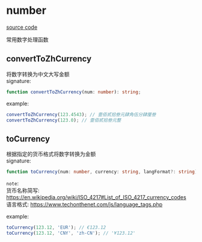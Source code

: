 # number

[source code](https://github.com/CiroLee/utils-gear/blob/main/src/number.ts)

常用数字处理函数

## convertToZhCurrency

将数字转换为中文大写金额  
signature:

```typescript
function convertToZhCurrency(num: number): string;
```

example:

```typescript
convertToZhCurrency(123.4543); // 壹佰贰拾叁元肆角伍分肆厘叁
convertToZhCurrency(123.0); // 壹佰贰拾叁元整
```

## toCurrency

根据指定的货币格式将数字转换为金额  
signature:

```typescript
function toCurrency(num: number, currency: string, langFormat?: string): string;
```

`note`:  
货币名称简写: https://en.wikipedia.org/wiki/ISO_4217#List_of_ISO_4217_currency_codes  
语言格式: https://www.techonthenet.com/js/language_tags.php

example:

```typescript
toCurrency(123.12, 'EUR'); // €123.12
toCurrency(123.12, 'CNY', 'zh-CN'); // '¥123.12'
```

